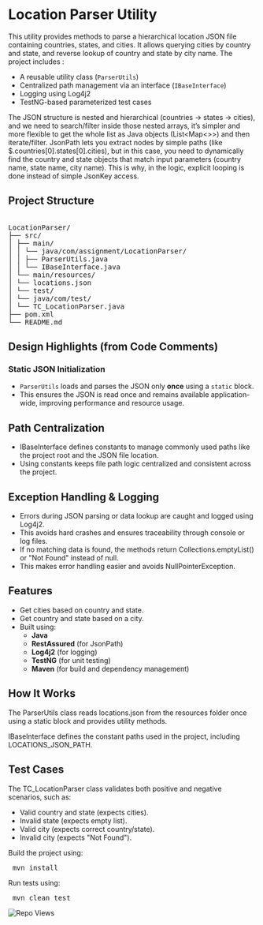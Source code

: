 # Location Parser Utility

This utility provides methods to parse a hierarchical location JSON file containing countries, states, and cities. It allows querying cities by country and state, and reverse lookup of country and state by city name. The project includes :

- A reusable utility class (`ParserUtils`)
- Centralized path management via an interface (`IBaseInterface`)
- Logging using Log4j2
- TestNG-based parameterized test cases

The JSON structure is nested and hierarchical (countries → states → cities), and we need to search/filter inside those nested arrays, it’s simpler and more flexible to get the whole list as Java objects (List<Map<>>) and then iterate/filter.
JsonPath lets you extract nodes by simple paths (like $.countries[0].states[0].cities), but in this case, you need to dynamically find the country and state objects that match input parameters (country name, state name, city name). This is why, in the logic, explicit looping is done instead of simple JsonKey access.


##  Project Structure

<pre> 
LocationParser/
├── src/
│ ├── main/
│ │ └── java/com/assignment/LocationParser/
│ │ ├── ParserUtils.java
│ │ └── IBaseInterface.java
│ └── main/resources/
│ └── locations.json
│ └── test/
│ └── java/com/test/
│ └── TC_LocationParser.java
├── pom.xml
└── README.md
</pre>

##  Design Highlights (from Code Comments)

###  Static JSON Initialization

- `ParserUtils` loads and parses the JSON only **once** using a `static` block.
- This ensures the JSON is read once and remains available application-wide, improving performance and resource usage.

## Path Centralization
 - IBaseInterface defines constants to manage commonly used paths like the project root and the JSON file location.
 - Using constants keeps file path logic centralized and consistent across the project.

## Exception Handling & Logging
- Errors during JSON parsing or data lookup are caught and logged using Log4j2.
- This avoids hard crashes and ensures traceability through console or log files.
- If no matching data is found, the methods return Collections.emptyList() or "Not Found" instead of null.
- This makes error handling easier and avoids NullPointerException.


## Features

- Get cities based on country and state.
- Get country and state based on a city.
- Built using:
  - **Java**
  - **RestAssured** (for JsonPath)
  - **Log4j2** (for logging)
  - **TestNG** (for unit testing)
  - **Maven** (for build and dependency management)

## How It Works
The ParserUtils class reads locations.json from the resources folder once using a static block and provides utility methods.

IBaseInterface defines the constant paths used in the project, including LOCATIONS_JSON_PATH.

## Test Cases
The TC_LocationParser class validates both positive and negative scenarios, such as:
- Valid country and state (expects cities).
- Invalid state (expects empty list).
- Valid city (expects correct country/state).
- Invalid city (expects "Not Found").
  

Build the project using:
<pre> mvn install </pre>

Run tests using:
<pre> mvn clean test </pre>


![Repo Views](https://komarev.com/ghpvc/?username=Viplav-Kulal&repo=location-parser-utility&color=blue)



